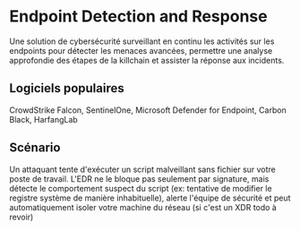 # Endpoint Detection and Response
Une solution de cybersécurité surveillant en continu les activités sur les endpoints pour détecter les menaces avancées, permettre une analyse approfondie des étapes de la killchain et assister la réponse aux incidents.
## Logiciels populaires
CrowdStrike Falcon, SentinelOne, Microsoft Defender for Endpoint, Carbon Black, HarfangLab
## Scénario
Un attaquant tente d'exécuter un script malveillant sans fichier sur votre poste de travail. L'EDR ne le bloque pas seulement par signature, mais détecte le comportement suspect du script (ex: tentative de modifier le registre système de manière inhabituelle), alerte l'équipe de sécurité et peut automatiquement isoler votre machine du réseau (si c'est un XDR todo à revoir)